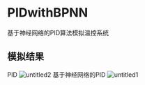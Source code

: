 # PIDwithBPNN
基于神经网络的PID算法模拟温控系统
## 模拟结果
PID
![untitled2](https://github.com/realxmx/PIDwithBPNN/assets/95325546/9a638f5c-b483-4141-beea-d1baa833aef6)
基于神经网络的PID
![untitled1](https://github.com/realxmx/PIDwithBPNN/assets/95325546/cb4aecc9-dbb4-4c33-9d26-50764ae140e5)
